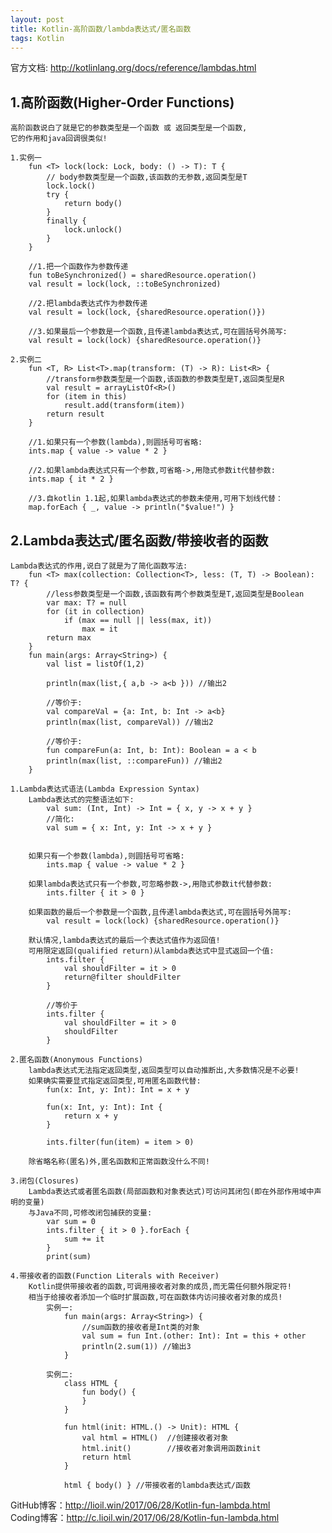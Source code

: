 ```yaml
---
layout: post
title: Kotlin-高阶函数/lambda表达式/匿名函数
tags: Kotlin
---
```

官方文档: http://kotlinlang.org/docs/reference/lambdas.html
    
## 1.高阶函数(Higher-Order Functions)
    高阶函数说白了就是它的参数类型是一个函数 或 返回类型是一个函数,
    它的作用和java回调很类似!

    1.实例一
        fun <T> lock(lock: Lock, body: () -> T): T {
            // body参数类型是一个函数,该函数的无参数,返回类型是T
            lock.lock()
            try {
                return body()
            }
            finally {
                lock.unlock()
            }
        }

        //1.把一个函数作为参数传递
        fun toBeSynchronized() = sharedResource.operation()
        val result = lock(lock, ::toBeSynchronized)

        //2.把lambda表达式作为参数传递
        val result = lock(lock, {sharedResource.operation()})

        //3.如果最后一个参数是一个函数,且传递lambda表达式,可在圆括号外简写:
        val result = lock(lock) {sharedResource.operation()}

    2.实例二
        fun <T, R> List<T>.map(transform: (T) -> R): List<R> {
            //transform参数类型是一个函数,该函数的参数类型是T,返回类型是R
            val result = arrayListOf<R>()
            for (item in this)
                result.add(transform(item))
            return result
        } 

        //1.如果只有一个参数(lambda),则圆括号可省略:
        ints.map { value -> value * 2 }

        //2.如果lambda表达式只有一个参数,可省略->,用隐式参数it代替参数:
        ints.map { it * 2 }
    
        //3.自kotlin 1.1起,如果lambda表达式的参数未使用,可用下划线代替：
        map.forEach { _, value -> println("$value!") }

## 2.Lambda表达式/匿名函数/带接收者的函数
    Lambda表达式的作用,说白了就是为了简化函数写法:
        fun <T> max(collection: Collection<T>, less: (T, T) -> Boolean): T? {
            //less参数类型是一个函数,该函数有两个参数类型是T,返回类型是Boolean
            var max: T? = null
            for (it in collection)
                if (max == null || less(max, it))
                    max = it
            return max
        }
        fun main(args: Array<String>) {
            val list = listOf(1,2)

            println(max(list,{ a,b -> a<b })) //输出2

            //等价于:
            val compareVal = {a: Int, b: Int -> a<b}
            println(max(list, compareVal)) //输出2

            //等价于:
            fun compareFun(a: Int, b: Int): Boolean = a < b
            println(max(list, ::compareFun)) //输出2
        }

    1.Lambda表达式语法(Lambda Expression Syntax)
        Lambda表达式的完整语法如下:       
            val sum: (Int, Int) -> Int = { x, y -> x + y }
            //简化:
            val sum = { x: Int, y: Int -> x + y }
        

        如果只有一个参数(lambda),则圆括号可省略:
            ints.map { value -> value * 2 }

        如果lambda表达式只有一个参数,可忽略参数->,用隐式参数it代替参数:
            ints.filter { it > 0 }

        如果函数的最后一个参数是一个函数,且传递lambda表达式,可在圆括号外简写:
            val result = lock(lock) {sharedResource.operation()}

        默认情况,lambda表达式的最后一个表达式值作为返回值!
        可用限定返回(qualified return)从lambda表达式中显式返回一个值:        
            ints.filter {
                val shouldFilter = it > 0 
                return@filter shouldFilter
            }

            //等价于
            ints.filter {
                val shouldFilter = it > 0 
                shouldFilter
            }

    2.匿名函数(Anonymous Functions)
        lambda表达式无法指定返回类型,返回类型可以自动推断出,大多数情况是不必要!
        如果确实需要显式指定返回类型,可用匿名函数代替:
            fun(x: Int, y: Int): Int = x + y

            fun(x: Int, y: Int): Int {
                return x + y
            }
          
            ints.filter(fun(item) = item > 0)

        除省略名称(匿名)外,匿名函数和正常函数没什么不同!

    3.闭包(Closures)
        Lambda表达式或者匿名函数(局部函数和对象表达式)可访问其闭包(即在外部作用域中声明的变量)
        与Java不同,可修改闭包捕获的变量:
            var sum = 0
            ints.filter { it > 0 }.forEach {
                sum += it
            }
            print(sum)

    4.带接收者的函数(Function Literals with Receiver)
        Kotlin提供带接收者的函数,可调用接收者对象的成员,而无需任何额外限定符!
        相当于给接收者添加一个临时扩展函数,可在函数体内访问接收者对象的成员!
            实例一:
                fun main(args: Array<String>) {
                    //sum函数的接收者是Int类的对象
                    val sum = fun Int.(other: Int): Int = this + other
                    println(2.sum(1)) //输出3
                }
            
            实例二:            
                class HTML {
                    fun body() {                        
                    }             
                }

                fun html(init: HTML.() -> Unit): HTML {
                    val html = HTML()  //创建接收者对象
                    html.init()        //接收者对象调用函数init
                    return html
                }

                html { body() } //带接收者的lambda表达式/函数
    
GitHub博客：http://lioil.win/2017/06/28/Kotlin-fun-lambda.html   
Coding博客：http://c.lioil.win/2017/06/28/Kotlin-fun-lambda.html